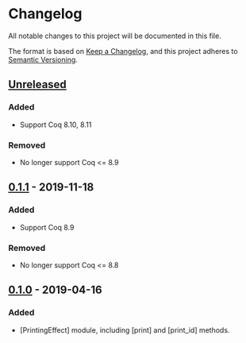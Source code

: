 # Changelog
All notable changes to this project will be documented in this file.

The format is based on [Keep a Changelog](https://keepachangelog.com/en/1.0.0/),
and this project adheres to [Semantic Versioning](https://semver.org/spec/v2.0.0.html).

## [Unreleased]

### Added
- Support Coq 8.10, 8.11

### Removed
- No longer support Coq <= 8.9

## [0.1.1] - 2019-11-18
### Added
- Support Coq 8.9

### Removed
- No longer support Coq <= 8.8

## [0.1.0] - 2019-04-16
### Added
- [PrintingEffect] module, including [print] and [print_id] methods.

[Unreleased]: https://github.com/coq-community/reduction-effects/compare/v0.1.1...master
[0.1.1]: https://github.com/coq-community/reduction-effects/compare/v0.1.0...v0.1.1
[0.1.0]: https://github.com/coq-community/reduction-effects/releases/tag/v0.1.0
